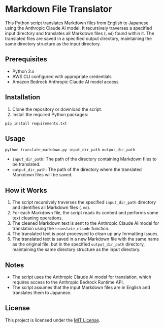 # Markdown File Translator

This Python script translates Markdown files from English to Japanese using the Anthropic Claude AI model. It recursively traverses a specified input directory and translates all Markdown files (`.md`) found within it. The translated files are saved in a specified output directory, maintaining the same directory structure as the input directory.

## Prerequisites

- Python 3.x
- AWS CLI configured with appropriate credentials
- Amazon Bedrock Anthropic Claude AI model access

## Installation

1. Clone the repository or download the script.
2. Install the required Python packages:

```
pip install requirements.txt
```

## Usage

```
python translate_markdown.py input_dir_path output_dir_path
```

- `input_dir_path`: The path of the directory containing Markdown files to be translated.
- `output_dir_path`: The path of the directory where the translated Markdown files will be saved.

## How it Works

1. The script recursively traverses the specified `input_dir_path` directory and identifies all Markdown files (`.md`).
2. For each Markdown file, the script reads its content and performs some text cleaning operations.
3. The cleaned Markdown text is sent to the Anthropic Claude AI model for translation using the `translate_claude` function.
4. The translated text is post-processed to clean up any formatting issues.
5. The translated text is saved in a new Markdown file with the same name as the original file, but in the specified `output_dir_path` directory, maintaining the same directory structure as the input directory.

## Notes

- The script uses the Anthropic Claude AI model for translation, which requires access to the Anthropic Bedrock Runtime API.
- The script assumes that the input Markdown files are in English and translates them to Japanese.

## License

This project is licensed under the [MIT License](LICENSE).

